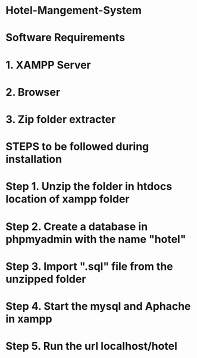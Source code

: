# Hotel-Mangement-System
# Software Requirements
# 1. XAMPP Server
# 2. Browser
# 3. Zip folder extracter
# STEPS to be followed during installation
# Step 1. Unzip the folder in htdocs location of xampp folder
# Step 2. Create a database in phpmyadmin with the name "hotel"
# Step 3. Import ".sql" file from the unzipped folder
# Step 4. Start the mysql and Aphache in xampp
# Step 5. Run the url localhost/hotel
